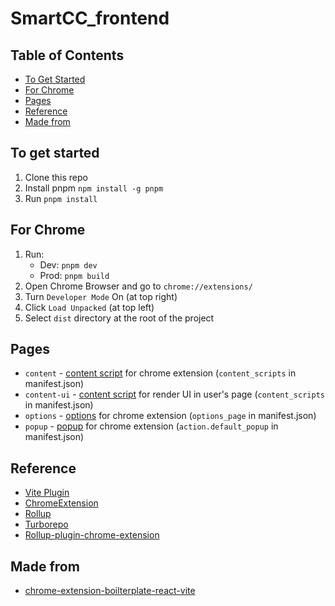 # SmartCC_frontend

## Table of Contents
- [To Get Started](#to_get_started)
- [For Chrome](#for_chrome)
- [Pages](#pages)
- [Reference](#reference)
- [Made from](#made_from)


## To get started <a name="to_get_started"></a>

1. Clone this repo
2. Install pnpm `npm install -g pnpm`
3. Run `pnpm install`

## For Chrome <a name="for_chrome"></a>

1. Run:
    - Dev: `pnpm dev`
    - Prod: `pnpm build`
2. Open Chrome Browser and go to `chrome://extensions/`
3. Turn `Developer Mode` On (at top right)
4. Click `Load Unpacked` (at top left)
5. Select `dist` directory at the root of the project

## Pages <a name="pages"></a>

- `content` - [content script](https://developer.chrome.com/docs/extensions/mv3/content_scripts/) for chrome extension (`content_scripts` in manifest.json)
- `content-ui` - [content script](https://developer.chrome.com/docs/extensions/mv3/content_scripts/) for render UI in user's page (`content_scripts` in manifest.json)
- `options` - [options](https://developer.chrome.com/docs/extensions/mv3/options/) for chrome extension (`options_page` in manifest.json)
- `popup` - [popup](https://developer.chrome.com/docs/extensions/reference/browserAction/) for chrome extension (`action.default_popup` in manifest.json)


## Reference <a name="reference"></a>

- [Vite Plugin](https://vitejs.dev/guide/api-plugin.html)
- [ChromeExtension](https://developer.chrome.com/docs/extensions/mv3/)
- [Rollup](https://rollupjs.org/guide/en/)
- [Turborepo](https://turbo.build/repo/docs)
- [Rollup-plugin-chrome-extension](https://www.extend-chrome.dev/rollup-plugin)


## Made from <a name="made_from"></a>

- [chrome-extension-boilterplate-react-vite](https://github.com/Jonghakseo/chrome-extension-boilerplate-react-vite)
